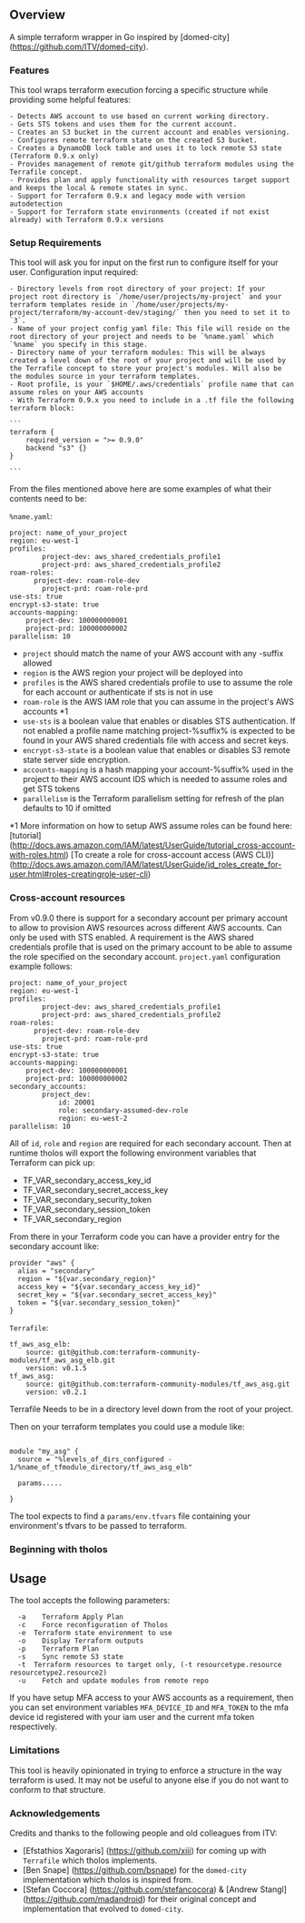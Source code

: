 ## Overview

A simple terraform wrapper in Go inspired by [domed-city] (https://github.com/ITV/domed-city).


### Features

This tool wraps terraform execution forcing a specific structure while providing some helpful features:

	- Detects AWS account to use based on current working directory.
	- Gets STS tokens and uses them for the current account.
	- Creates an S3 bucket in the current account and enables versioning.
	- Configures remote terraform state on the created S3 bucket.
	- Creates a DynamoDB lock table and uses it to lock remote S3 state (Terraform 0.9.x only)
	- Provides management of remote git/github terraform modules using the Terrafile concept.
	- Provides plan and apply functionality with resources target support and keeps the local & remote states in sync.
	- Support for Terraform 0.9.x and legacy mode with version autodetection
	- Support for Terraform state environments (created if not exist already) with Terraform 0.9.x versions


### Setup Requirements

This tool will ask you for input on the first run to configure itself for your user.
Configuration input required:

	- Directory levels from root directory of your project: If your project root directory is `/home/user/projects/my-project` and your terraform templates reside in `/home/user/projects/my-project/terraform/my-account-dev/staging/` then you need to set it to `3`.
	- Name of your project config yaml file: This file will reside on the root directory of your project and needs to be `%name.yaml` which `%name` you specify in this stage.
	- Directory name of your terraform modules: This will be always created a level down of the root of your project and will be used by the Terrafile concept to store your project's modules. Will also be the modules source in your terraform templates.
	- Root profile, is your `$HOME/.aws/credentials` profile name that can assume roles on your AWS accounts
	- With Terraform 0.9.x you need to include in a .tf file the following terraform block:

	```
	terraform {
	    required_version = ">= 0.9.0"
	    backend "s3" {}
	}

	```


From the files mentioned above here are some examples of what their contents need to be:

`%name.yaml`:

```
project: name_of_your_project
region: eu-west-1
profiles:
		project-dev: aws_shared_credentials_profile1
		project-prd: aws_shared_credentials_profile2
roam-roles:
	  project-dev: roam-role-dev
		project-prd: roam-role-prd
use-sts: true
encrypt-s3-state: true
accounts-mapping:
    project-dev: 100000000001
    project-prd: 100000000002
parallelism: 10

```
- `project` should match the name of your AWS account with any -suffix allowed
- `region` is the AWS region your project will be deployed into
- `profiles` is the AWS shared credentials profile to use to assume the role for each account or authenticate if sts is not in use
- `roam-role` is the AWS IAM role that you can assume in the project's AWS accounts *1
- `use-sts` is a boolean value that enables or disables STS authentication. If not enabled a profile name matching project-%suffix% is expected to be found in your AWS shared credentials file with access and secret keys.
- `encrypt-s3-state` is a boolean value that enables or disables S3 remote state server side encryption.
- `accounts-mapping` is a hash mapping your account-%suffix% used in the project to their AWS account IDS which is needed to assume roles and get STS tokens
- `parallelism` is the Terraform parallelism setting for refresh of the plan defaults to 10 if omitted


*1 More information on how to setup AWS assume roles can be found here: [tutorial] (http://docs.aws.amazon.com/IAM/latest/UserGuide/tutorial_cross-account-with-roles.html) [To create a role for cross-account access (AWS CLI)] (http://docs.aws.amazon.com/IAM/latest/UserGuide/id_roles_create_for-user.html#roles-creatingrole-user-cli)

### Cross-account resources

From v0.9.0 there is support for a secondary account per primary account to allow to provision AWS resources across different AWS accounts. Can only be used with STS enabled. A requirement is the AWS shared credentials profile that is used on the primary account to be able to assume the role specified on the secondary account. `project.yaml` configuration example follows:


```
project: name_of_your_project
region: eu-west-1
profiles:
		project-dev: aws_shared_credentials_profile1
		project-prd: aws_shared_credentials_profile2
roam-roles:
	  project-dev: roam-role-dev
		project-prd: roam-role-prd
use-sts: true
encrypt-s3-state: true
accounts-mapping:
    project-dev: 100000000001
    project-prd: 100000000002
secondary_accounts:
		project_dev:
			id: 20001
			role: secondary-assumed-dev-role
			region: eu-west-2
parallelism: 10

```

All of `id`, `role` and `region` are required for each secondary account.
Then at runtime tholos will export the following environment variables that Terraform can pick up:

- TF_VAR_secondary_access_key_id
- TF_VAR_secondary_secret_access_key
- TF_VAR_secondary_security_token
- TF_VAR_secondary_session_token
- TF_VAR_secondary_region

From there in your Terraform code you can have a provider entry for the secondary account like:

```
provider "aws" {
  alias = "secondary"
  region = "${var.secondary_region}"
  access_key = "${var.secondary_access_key_id}"
  secret_key = "${var.secondary_secret_access_key}"
  token = "${var.secondary_session_token}"
}

```

`Terrafile`:

```
tf_aws_asg_elb:
	source: git@github.com:terraform-community-modules/tf_aws_asg_elb.git
	version: v0.1.5
tf_aws_asg:
	source: git@github.com:terraform-community-modules/tf_aws_asg.git
	version: v0.2.1

```
Terrafile Needs to be in a directory level down from the root of your project.

Then on your terraform templates you could use a module like:

```

module "my_asg" {
  source = "%levels_of_dirs_configured - 1/%name_of_tfmodule_directory/tf_aws_asg_elb"

  params.....

}

```

The tool expects to find a `params/env.tfvars` file containing your environment's tfvars to be passed to terraform.




### Beginning with tholos

## Usage

The tool accepts the following parameters:

```
  -a	Terraform Apply Plan
  -c	Force reconfiguration of Tholos
  -e  Terraform state environment to use
  -o	Display Terraform outputs
  -p	Terraform Plan
  -s	Sync remote S3 state
  -t  Terraform resources to target only, (-t resourcetype.resource resourcetype2.resource2)
  -u	Fetch and update modules from remote repo

```

If you have setup MFA access to your AWS accounts as a requirement, then you can set environment variables `MFA_DEVICE_ID` and `MFA_TOKEN` to the mfa device id registered with your iam user and the current mfa token respectively.


### Limitations

This tool is heavily opinionated in trying to enforce a structure in the way terraform is used. It may not be useful to anyone else if you do not want to conform to that structure.

### Acknowledgements

Credits and thanks to the following people and old colleagues from ITV:

- [Efstathios Xagoraris] (https://github.com/xiii) for coming up with `Terrafile` which tholos implements.
- [Ben Snape] (https://github.com/bsnape) for the `domed-city` implementation which tholos is inspired from.
- [Stefan Coccora] (https://github.com/stefancocora) & [Andrew Stangl] (https://github.com/madandroid) for their original concept and implementation that evolved to `domed-city`.
